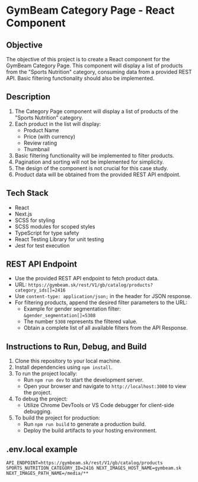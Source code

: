 # GymBeam Category Page - React Component

## Objective

The objective of this project is to create a React component for the GymBeam Category Page. This component will display a list of products from the "Sports Nutrition" category, consuming data from a provided REST API. Basic filtering functionality should also be implemented.

## Description

1. The Category Page component will display a list of products of the "Sports Nutrition" category.
2. Each product in the list will display:
   - Product Name
   - Price (with currency)
   - Review rating
   - Thumbnail
3. Basic filtering functionality will be implemented to filter products.
4. Pagination and sorting will not be implemented for simplicity.
5. The design of the component is not crucial for this case study.
6. Product data will be obtained from the provided REST API endpoint.

## Tech Stack

- React
- Next.js
- SCSS for styling
- SCSS modules for scoped styles
- TypeScript for type safety
- React Testing Library for unit testing
- Jest for test execution

## REST API Endpoint

- Use the provided REST API endpoint to fetch product data.
- URL: `https://gymbeam.sk/rest/V1/gb/catalog/products?category_ids[]=2416`
- Use `content-type: application/json;` in the header for JSON response.
- For filtering products, append the desired filter parameters to the URL:
  - Example for gender segmentation filter: `&gender_segmentation[]=5308`
  - The number `5308` represents the filtered value.
  - Obtain a complete list of all available filters from the API Response.

## Instructions to Run, Debug, and Build

1. Clone this repository to your local machine.
2. Install dependencies using `npm install`.
3. To run the project locally:
   - Run `npm run dev` to start the development server.
   - Open your browser and navigate to `http://localhost:3000` to view the project.
4. To debug the project:
   - Utilize Chrome DevTools or VS Code debugger for client-side debugging.
5. To build the project for production:
   - Run `npm run build` to generate a production build.
   - Deploy the build artifacts to your hosting environment.

## .env.local example
`
API_ENDPOINT=https://gymbeam.sk/rest/V1/gb/catalog/products
SPORTS_NUTRITION_CATEGORY_ID=2416
NEXT_IMAGES_HOST_NAME=gymbeam.sk
NEXT_IMAGES_PATH_NAME=/media/**
`
